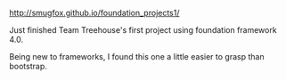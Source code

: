 http://smugfox.github.io/foundation_projects1/

Just finished Team Treehouse's first project using foundation framework 4.0.

Being new to frameworks, I found this one a little easier to grasp than bootstrap.
